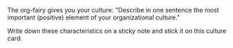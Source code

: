 The org-fairy gives you your culture: &quot;Describe in one sentence the most important (positive) element of your organizational culture.&quot;

Write down these characteristics on a sticky note and stick it on this culture card.
